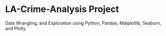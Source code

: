 # LA-Crime-Analysis Project 
Data Wrangling, and Exploration using Python, Pandas, Matplotlib, Seaborn, and Plotly
